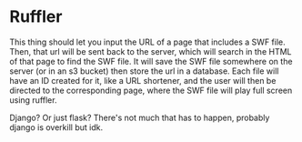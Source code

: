 # Ruffler

This thing should let you input the URL of a page that includes a SWF file. Then, that url will be sent back to the server, which will search in the HTML of that page to find the SWF file. It will save the SWF file somewhere on the server (or in an s3 bucket) then store the url in a database. Each file will have an ID created for it, like a URL shortener, and the user will then be directed to the corresponding page, where the SWF file will play full screen using ruffler. 

Django? Or just flask? There's not much that has to happen, probably django is overkill but idk.
